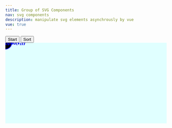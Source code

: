 ```yaml
---
title: Group of SVG Components
nav: svg components
description: manipulate svg elements asynchrously by vue
vue: true
---
```


<style>
svg {
    background-color: lightcyan;
}
</style>

<div id="app">
  <button @click='start'>Start</button>
  <button @click='sort'>Sort</button>
  <br/>
  <svg width="800" height="400">
    <defs>
        <g id='c'>
            <circle r='20' stroke-width='2'/>
        </g>
    </defs>
    <g v-for='(v,n) in values' id='"r" + n'
     :transform='xpos(n)' stroke='blue' :fill='f_color(n)'>
        <circle r='20' stroke-width='2'/>
        <text x='-8' y='5'>{{lpad(v)}}</text>
    </g>
  </svg>
        <!--
        <use xlink:href='#c'/>
        -->
</div>

```xml
```

<script>
const log = console.log

async function sleep(n) {
    return new Promise((res,rej) =>{
        setTimeout(() => { return res() }, n)
    })
}


var app = new Vue({
  el: '#app',
  data: {
    start_enabled: true,
    sort_enabled: true,
    p1: 1,
    p2: 3,
    swap: false,
    values: [1, 23, 92, 29, 13, 45],
    colors: [ 'gray', 'gray' ],
  },
  computed: {

  },
  methods: {
    xpos: function(n) {
        const n_row = parseInt((800 - 50) / 50)
        var y = parseInt(n / n_row) * 50 + 50
        var x = parseInt(n % n_row) * 50 + 50
        var s = `translate(${x}, ${y})`
        // console.log(`x=${x} s=${s}`)
        return s
    },
    lpad: function(x) {
        return '0'.repeat(x >= 10 ? 0 : 1) + x
    },
    f_color: function(n) {
        return (n == this.p1 || n == this.p2) ? (this.swap ? 'red' : 'pink') : 'yellow'
    },
    start: async function() {
      if (!this.start_enabled)
        return

      this.start_enabled=false
      this.values.splice(0,this.values.length)
      for (let i = 0; i < 10; ++i) {
        let v = parseInt(Math.random() * 100)
        if (v < 10) v = 10
        await sleep(20)
        this.values.push(v)
      }
      this.p1 = this.p2 = -1
      console.log = 'start done'
      this.start_enabled=true
    },
    sort: async function() {
      if (!this.sort_enabled)
        return

      this.sort_enabled=false
      let v = this.values
      let n = v.length
      for (let i = 0; i < n - 1; ++i) {
        this.p1 = i
        for (let j = i + 1; j < n; ++j) {
          this.p2 = j
          await sleep(350)
          if (v[i] > v[j]) {
            let tmp = v[j]
            let t2 = v[i]
            Vue.set(this.values, j, t2)
            Vue.set(this.values, i, tmp)
            this.swap = true
            await sleep(200)
            this.swap = false
          }
          else {
              await sleep(200)
          }
        }
      }
      this.p1 = this.p2 = -1
      for (let i of this.values) {
        log(`    ${i}`)
      }
      log('sort done')
      this.sort_enabled=true
    }
  }
})

</script>
